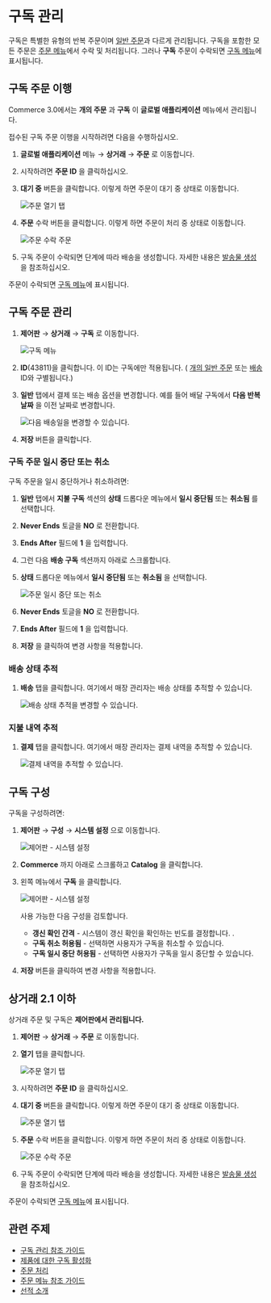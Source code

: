 # 구독 관리

구독은 특별한 유형의 반복 주문이며 [일반 주문](../orders/processing-an-order.md)과 다르게 관리됩니다. 구독을 포함한 모든 주문은 [주문 메뉴](../orders/orders-menu-reference-guide.md)에서 수락 및 처리됩니다. 그러나 **구독** 주문이 수락되면 [구독 메뉴](./subscription-administration-reference-guide.md)에 표시됩니다.

## 구독 주문 이행

Commerce 3.0에서는 **개의 주문** 과 **구독** 이 **글로벌 애플리케이션** 메뉴에서 관리됩니다.

접수된 구독 주문 이행을 시작하려면 다음을 수행하십시오.

1. **글로벌 애플리케이션** 메뉴 &rarr; **상거래** &rarr; **주문** 로 이동합니다.
1. 시작하려면 **주문 ID** 을 클릭하십시오.
1. **대기 중** 버튼을 클릭합니다. 이렇게 하면 주문이 대기 중 상태로 이동합니다.

    ![주문 열기 탭](./managing-subscriptions/images/07.png)

1. **주문** 수락 버튼을 클릭합니다. 이렇게 하면 주문이 처리 중 상태로 이동합니다.

    ![주문 수락 주문](./managing-subscriptions/images/02.png)

1. 구독 주문이 수락되면 단계에 따라 배송을 생성합니다. 자세한 내용은 [발송물 생성](../shipments/creating-a-shipment.md) 을 참조하십시오.

주문이 수락되면 [구독 메뉴](./subscription-administration-reference-guide.md)에 표시됩니다.

## 구독 주문 관리

1. **제어판** &rarr; **상거래** &rarr; **구독** 로 이동합니다.

    ![구독 메뉴](./managing-subscriptions/images/03.png)

2. **ID**(43811)을 클릭합니다. 이 ID는 구독에만 적용됩니다. ( [개의 일반 주문](../orders/processing-an-order.md) 또는 [배송](../shipments/introduction-to-shipments.md) ID와 구별됩니다.)
3. **일반** 탭에서 결제 또는 배송 옵션을 변경합니다. 예를 들어 배달 구독에서 **다음 반복 날짜** 을 이전 날짜로 변경합니다.

    ![다음 배송일을 변경할 수 있습니다.](./managing-subscriptions/images/04.png)

4. **저장** 버튼을 클릭합니다.

### 구독 주문 일시 중단 또는 취소

구독 주문을 일시 중단하거나 취소하려면:

1. **일반** 탭에서 **지불 구독** 섹션의 **상태** 드롭다운 메뉴에서 **일시 중단됨** 또는 **취소됨** 를 선택합니다.
1. **Never Ends** 토글을 **NO** 로 전환합니다.
1. **Ends After** 필드에 **1** 을 입력합니다.
1. 그런 다음 **배송 구독** 섹션까지 아래로 스크롤합니다.
1. **상태** 드롭다운 메뉴에서 **일시 중단됨** 또는 **취소됨** 을 선택합니다.

    ![주문 일시 중단 또는 취소](./managing-subscriptions/images/08.png)

1. **Never Ends** 토글을 **NO** 로 전환합니다.
1. **Ends After** 필드에 **1** 을 입력합니다.
1. **저장** 을 클릭하여 변경 사항을 적용합니다.

### 배송 상태 추적

1. **배송** 탭을 클릭합니다. 여기에서 매장 관리자는 배송 상태를 추적할 수 있습니다.

    ![배송 상태 추적을 변경할 수 있습니다.](managing-subscriptions/images/05.png)

### 지불 내역 추적

1. **결제** 탭을 클릭합니다. 여기에서 매장 관리자는 결제 내역을 추적할 수 있습니다.

    ![결제 내역을 추적할 수 있습니다.](managing-subscriptions/images/06.png)

## 구독 구성

구독을 구성하려면:

1. **제어판** &rarr; **구성** &rarr; **시스템 설정** 으로 이동합니다.

    ![제어판 - 시스템 설정](managing-subscriptions/images/09.png)

1. **Commerce** 까지 아래로 스크롤하고 **Catalog** 을 클릭합니다.
1. 왼쪽 메뉴에서 **구독** 을 클릭합니다.

    ![제어판 - 시스템 설정](managing-subscriptions/images/10.png)

    사용 가능한 다음 구성을 검토합니다.
      * **갱신 확인 간격** - 시스템이 갱신 확인을 확인하는 빈도를 결정합니다. <!-- what does this really do? --> .
      * **구독 취소 허용됨** - 선택하면 사용자가 구독을 취소할 수 있습니다.
      * **구독 일시 중단 허용됨** - 선택하면 사용자가 구독을 일시 중단할 수 있습니다.

1. **저장** 버튼을 클릭하여 변경 사항을 적용합니다.

## 상거래 2.1 이하

상거래 주문 및 구독은 **제어판에서 관리됩니다.**

1. **제어판** &rarr; **상거래** &rarr; **주문** 로 이동합니다.
1. **열기** 탭을 클릭합니다.

    ![주문 열기 탭](./managing-subscriptions/images/01.png)

1. 시작하려면 **주문 ID** 을 클릭하십시오.
1. **대기 중** 버튼을 클릭합니다. 이렇게 하면 주문이 대기 중 상태로 이동합니다.

    ![주문 열기 탭](./managing-subscriptions/images/07.png)

1. **주문** 수락 버튼을 클릭합니다. 이렇게 하면 주문이 처리 중 상태로 이동합니다.

    ![주문 수락 주문](./managing-subscriptions/images/02.png)

1. 구독 주문이 수락되면 단계에 따라 배송을 생성합니다. 자세한 내용은 [발송물 생성](../shipments/creating-a-shipment.md) 을 참조하십시오.

주문이 수락되면 [구독 메뉴](./subscription-administration-reference-guide.md)에 표시됩니다.

## 관련 주제

* [구독 관리 참조 가이드](./subscription-administration-reference-guide.md)
* [제품에 대한 구독 활성화](../../product-management/creating-and-managing-products/products/enabling-subscriptions-for-a-product.md)
* [주문 처리](../orders/processing-an-order.md)
* [주문 메뉴 참조 가이드](../orders/orders-menu-reference-guide.md)
* [선적 소개](../shipments/introduction-to-shipments.md)
